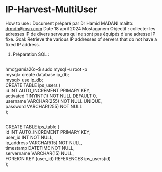 # IP-Harvest-MultiUser
How to use :
Document préparé par Dr Hamid MADANI
mailto: drmdh@msn.com
Date 18 april 2024 Mostaganem
Objectif : collecter les adresses IP de divers serveurs qui ne sont pas équipés d'une adresse IP fixe.
Goal: Retrieve the various IP addresses of servers that do not have a fixed IP address.

1) Préparation SQL :
<br/>
hmd@amia26:~$ sudo mysql -u root -p<br/>
mysql> create database ip_db;<br/>
mysql> use ip_db;<br/>
CREATE TABLE ips_users (<br/>
    id INT AUTO_INCREMENT PRIMARY KEY,<br/>
    activated TINYINT(1) NOT NULL DEFAULT 0,<br/>
    username VARCHAR(255) NOT NULL UNIQUE,<br/>
    password VARCHAR(255) NOT NULL<br/>
);<br/>
<br/>
 
CREATE TABLE ips_table (<br/>
    id INT AUTO_INCREMENT PRIMARY KEY,<br/>
    user_id INT NOT NULL,<br/>
    ip_address VARCHAR(15) NOT NULL,<br/>
    timestamp DATETIME NOT NULL,<br/>
    servername VARCHAR(15)  NULL,<br/>
    FOREIGN KEY (user_id) REFERENCES ips_users(id)<br/>
);<br/>
<br/>
